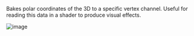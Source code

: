 Bakes polar coordinates of the 3D to a specific vertex channel. Useful for reading this data in a shader to produce visual effects.

![image](https://user-images.githubusercontent.com/16472643/115100649-ed529100-9f0b-11eb-96b4-d7028e0c9ae0.png)
